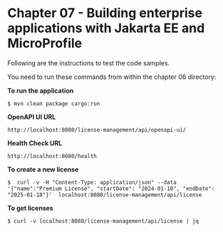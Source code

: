 # Chapter 07 - Building enterprise applications with Jakarta EE and MicroProfile
Following are the instructions to test the code samples.

You need to run these commands from within the chapter 06 directory:

**To run the application**
```
$ mvn clean package cargo:run
```

**OpenAPI UI URL**
```
http://localhost:8080/license-management/api/openapi-ui/
```

**Health Check URL**
```
http://localhost:8080/health
```

**To create a new license**
```
$  curl -v -H "Content-Type: application/json" --data '{"name":"Premium License", "startDate": "2024-01-10", "endDate": "2025-01-18"}'  localhost:8080/license-management/api/license
```

**To get licenses**
```
$ curl -v localhost:8080/license-management/api/license | jq
```